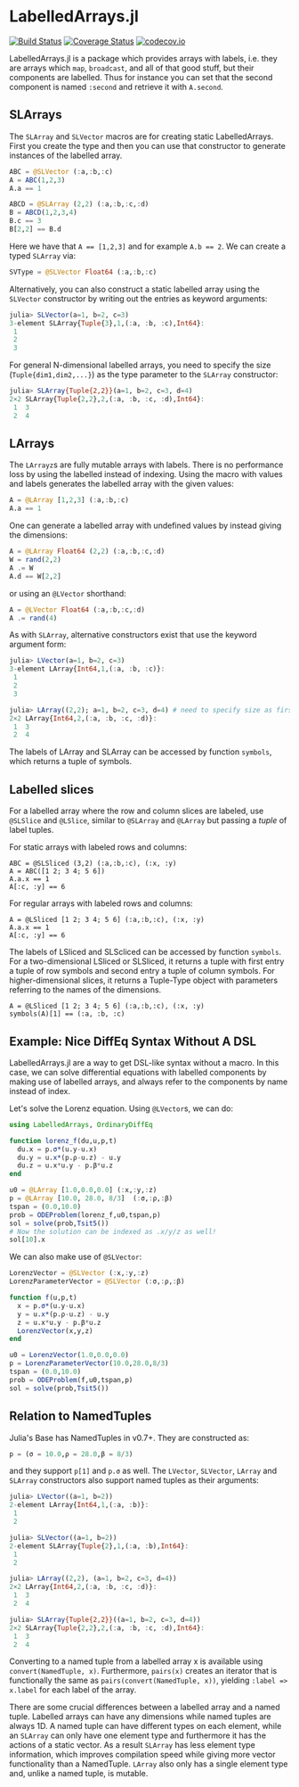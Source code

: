 # LabelledArrays.jl

[![Build Status](https://travis-ci.org/JuliaDiffEq/LabelledArrays.jl.svg?branch=master)](https://travis-ci.org/JuliaDiffEq/LabelledArrays.jl)
[![Coverage Status](https://coveralls.io/repos/ChrisRackauckas/LabelledArrays.jl/badge.svg?branch=master&service=github)](https://coveralls.io/github/ChrisRackauckas/LabelledArrays.jl?branch=master)
[![codecov.io](http://codecov.io/github/ChrisRackauckas/LabelledArrays.jl/coverage.svg?branch=master)](http://codecov.io/github/ChrisRackauckas/LabelledArrays.jl?branch=master)

LabelledArrays.jl is a package which provides arrays with labels, i.e. they are
arrays which `map`, `broadcast`, and all of that good stuff, but their components
are labelled. Thus for instance you can set that the second component is named
`:second` and retrieve it with `A.second`.

## SLArrays

The `SLArray` and `SLVector` macros are for creating static LabelledArrays.
First you create the type and then you can use that constructor to generate
instances of the labelled array.

```julia
ABC = @SLVector (:a,:b,:c)
A = ABC(1,2,3)
A.a == 1

ABCD = @SLArray (2,2) (:a,:b,:c,:d)
B = ABCD(1,2,3,4)
B.c == 3
B[2,2] == B.d
```

Here we have that `A == [1,2,3]` and for example `A.b == 2`. We can create a
typed `SLArray` via:

```julia
SVType = @SLVector Float64 (:a,:b,:c)
```

Alternatively, you can also construct a static labelled array using the
`SLVector` constructor by writing out the entries as keyword arguments:

```julia
julia> SLVector(a=1, b=2, c=3)
3-element SLArray{Tuple{3},1,(:a, :b, :c),Int64}:
 1
 2
 3
```

For general N-dimensional labelled arrays, you need to specify the size
(`Tuple{dim1,dim2,...}`) as the type parameter to the `SLArray` constructor:

```julia
julia> SLArray{Tuple{2,2}}(a=1, b=2, c=3, d=4)
2×2 SLArray{Tuple{2,2},2,(:a, :b, :c, :d),Int64}:
 1  3
 2  4
```



## LArrays

The `LArrayz`s are fully mutable arrays with labels. There is no performance
loss by using the labelled instead of indexing. Using the macro with values
and labels generates the labelled array with the given values:

```julia
A = @LArray [1,2,3] (:a,:b,:c)
A.a == 1
```

One can generate a labelled array with undefined values by instead giving
the dimensions:

```julia
A = @LArray Float64 (2,2) (:a,:b,:c,:d)
W = rand(2,2)
A .= W
A.d == W[2,2]
```

or using an `@LVector` shorthand:

```julia
A = @LVector Float64 (:a,:b,:c,:d)
A .= rand(4)
```

As with `SLArray`, alternative constructors exist that use the keyword argument
form:

```julia
julia> LVector(a=1, b=2, c=3)
3-element LArray{Int64,1,(:a, :b, :c)}:
 1
 2
 3

julia> LArray((2,2); a=1, b=2, c=3, d=4) # need to specify size as first argument
2×2 LArray{Int64,2,(:a, :b, :c, :d)}:
 1  3
 2  4
```

The labels of LArray and SLArray can be accessed 
by function `symbols`, which returns a tuple of symbols.


## Labelled slices

For a labelled array where the row and column slices are labeled, use `@SLSlice`
and `@LSlice`, similar to `@SLArray` and `@LArray` but passing a _tuple_ of label
tuples.

For static arrays with labeled rows and columns:

```
ABC = @SLSliced (3,2) (:a,:b,:c), (:x, :y)
A = ABC([1 2; 3 4; 5 6])
A.a.x == 1
A[:c, :y] == 6
```

For regular arrays with labeled rows and columns:

```
A = @LSliced [1 2; 3 4; 5 6] (:a,:b,:c), (:x, :y)
A.a.x == 1
A[:c, :y] == 6
```

The labels of LSliced and SLScliced can be accessed 
by function `symbols`.
For a two-dimensional LSliced or SLSliced, it returns a tuple
with first entry a tuple of row symbols and second entry a tuple of column symbols.
For higher-dimensional slices, it returns a Tuple-Type object with
parameters referring to the names of the dimensions.

```
A = @LSliced [1 2; 3 4; 5 6] (:a,:b,:c), (:x, :y)
symbols(A)[1] == (:a, :b, :c)
```

## Example: Nice DiffEq Syntax Without A DSL

LabelledArrays.jl are a way to get DSL-like syntax without a macro. In this case,
we can solve differential equations with labelled components by making use of
labelled arrays, and always refer to the components by name instead of index.

Let's solve the Lorenz equation. Using `@LVector`s, we can do:

```julia
using LabelledArrays, OrdinaryDiffEq

function lorenz_f(du,u,p,t)
  du.x = p.σ*(u.y-u.x)
  du.y = u.x*(p.ρ-u.z) - u.y
  du.z = u.x*u.y - p.β*u.z
end

u0 = @LArray [1.0,0.0,0.0] (:x,:y,:z)
p = @LArray [10.0, 28.0, 8/3]  (:σ,:ρ,:β)
tspan = (0.0,10.0)
prob = ODEProblem(lorenz_f,u0,tspan,p)
sol = solve(prob,Tsit5())
# Now the solution can be indexed as .x/y/z as well!
sol[10].x
```

We can also make use of `@SLVector`:

```julia
LorenzVector = @SLVector (:x,:y,:z)
LorenzParameterVector = @SLVector (:σ,:ρ,:β)

function f(u,p,t)
  x = p.σ*(u.y-u.x)
  y = u.x*(p.ρ-u.z) - u.y
  z = u.x*u.y - p.β*u.z
  LorenzVector(x,y,z)
end

u0 = LorenzVector(1.0,0.0,0.0)
p = LorenzParameterVector(10.0,28.0,8/3)
tspan = (0.0,10.0)
prob = ODEProblem(f,u0,tspan,p)
sol = solve(prob,Tsit5())
```

## Relation to NamedTuples

Julia's Base has NamedTuples in v0.7+. They are constructed as:

```julia
p = (σ = 10.0,ρ = 28.0,β = 8/3)
```

and they support `p[1]` and `p.σ` as well. The `LVector`, `SLVector`, `LArray`
and `SLArray` constructors also support named tuples as their arguments:

```julia
julia> LVector((a=1, b=2))
2-element LArray{Int64,1,(:a, :b)}:
 1
 2

julia> SLVector((a=1, b=2))
2-element SLArray{Tuple{2},1,(:a, :b),Int64}:
 1
 2

julia> LArray((2,2), (a=1, b=2, c=3, d=4))
2×2 LArray{Int64,2,(:a, :b, :c, :d)}:
 1  3
 2  4

julia> SLArray{Tuple{2,2}}((a=1, b=2, c=3, d=4))
2×2 SLArray{Tuple{2,2},2,(:a, :b, :c, :d),Int64}:
 1  3
 2  4
```

Converting to a named tuple from a labelled array x is available
using `convert(NamedTuple, x)`. Furthermore, `pairs(x)`
creates an iterator that is functionally the same as
`pairs(convert(NamedTuple, x))`, yielding `:label => x.label`
for each label of the array.

There are some crucial differences between a labelled array and
a named tuple. Labelled arrays can have any dimensions while 
named tuples are always 1D. A named tuple can have different types
on each element, while an `SLArray` can only have one element
type and furthermore it has the actions of a static vector.
As a result `SLArray` has less element type information, which 
improves compilation speed while giving more vector functionality
than a NamedTuple. `LArray` also only has a single element type and,
unlike a named tuple, is mutable.
